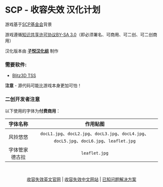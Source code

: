 # SCP - 收容失效 汉化计划

游戏基于[SCP基金会](http://scp-wiki-cn.wikidot.com/)背景

游戏遵循[知识共享许可协议BY-SA 3.0](http://creativecommons.org/licenses/by-sa/3.0/)（即必须署名、可商用、可二创、可二创商用）

汉化版本由 **[子悦汉化组](https://ziyuesinicization.site/)** 制作

### 需要软件:

- [Blitz3D TSS](https://github.com/ZiYueCommentary/Blitz3D)

**注意** - 源代码可能比游戏本身更加可怕！

### 二创开发者注意

以下使用的字体为**付费商用**：

|字体名称|作用贴图|
|:--:|:--:|
|风铃悠悠|`docL1.jpg`、`docL2.jpg`、`docL3.jpg`、`docL4.jpg`、`docL5.jpg`、`docL6.jpg`、`leaflet.jpg`|
|字体管家德古拉|`leaflet.jpg`|

<br>

<p align="center"><a href="https://www.scpcbgame.com/">收容失效英文官网</a> | <a href="https://www.scpcbgame.cn/">收容失效中文网站</a> | <a href="https://scpcbgame.cn/help.html">已知问题解决方案</a></p>